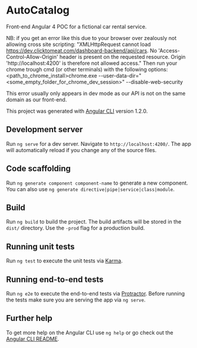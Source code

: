 # AutoCatalog

Front-end Angular 4 POC for a fictional car rental service.

NB: if you get an error like this due to your browser over zealously not allowing cross site scripting: "XMLHttpRequest cannot load https://dev.clicktomeat.com/dashboard-backend/api/cars. No 'Access-Control-Allow-Origin' header is present on the requested resource. Origin 'http://localhost:4200' is therefore not allowed access."
Then run your chrome trough cmd (or other terminals) with the following options:
<path_to_chrome_install>chrome.exe --user-data-dir="<some_empty_folder_for_chrome_dev_session>" --disable-web-security

This error usually only appears in dev mode as our API is not on the same domain as our front-end.

This project was generated with [Angular CLI](https://github.com/angular/angular-cli) version 1.2.0.

## Development server

Run `ng serve` for a dev server. Navigate to `http://localhost:4200/`. The app will automatically reload if you change any of the source files.

## Code scaffolding

Run `ng generate component component-name` to generate a new component. You can also use `ng generate directive|pipe|service|class|module`.

## Build

Run `ng build` to build the project. The build artifacts will be stored in the `dist/` directory. Use the `-prod` flag for a production build.

## Running unit tests

Run `ng test` to execute the unit tests via [Karma](https://karma-runner.github.io).

## Running end-to-end tests

Run `ng e2e` to execute the end-to-end tests via [Protractor](http://www.protractortest.org/).
Before running the tests make sure you are serving the app via `ng serve`.

## Further help

To get more help on the Angular CLI use `ng help` or go check out the [Angular CLI README](https://github.com/angular/angular-cli/blob/master/README.md).

